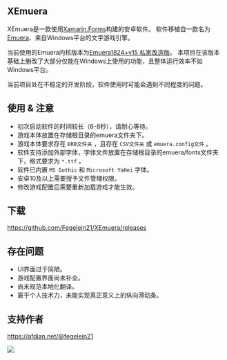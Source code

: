 ## XEmuera
XEmuera是一款使用[Xamarin.Forms](https://dotnet.microsoft.com/apps/xamarin)构建的安卓软件。
软件移植自一款名为[Emuera](https://osdn.net/projects/emuera)、来自Windows平台的文字游戏引擎。

当前使用的Emuera内核版本为[Emuera1824+v15 私家改造版](https://ux.getuploader.com/ninnohito/index)。
本项目在该版本基础上删改了大部分仅能在Windows上使用的功能，且整体运行效率不如Windows平台。

当前项目处在不稳定的开发阶段，软件使用时可能会遇到不同程度的问题。

## 使用 & 注意
- 初次启动软件的时间较长（6-8秒），请耐心等待。
- 游戏本体放置在存储根目录的emuera文件夹下。
- 游戏本体要求存在 `ERB文件夹` ，且存在 `CSV文件夹` 或 `emuera.config文件` 。
- 软件支持添加外部字体，字体文件放置在存储根目录的emuera/fonts文件夹下，格式要求为 `*.ttf` 。
- 软件已内置 `MS Gothic` 和 `Microsoft YaHei` 字体。
- 安卓10及以上需要授予文件管理权限。
- 修改游戏配置后需要重新加载游戏才能生效。

## 下载
https://github.com/Fegelein21/XEmuera/releases

## 存在问题
- UI界面过于简陋。
- 游戏配置界面尚未补全。
- 尚未规范本地化翻译。
- 窘于个人技术力，未能实现真正意义上的纵向滑动条。

## 支持作者
https://afdian.net/@fegelein21

![](https://img1.imgtp.com/2022/06/28/i6DiqbMT.jpg)
